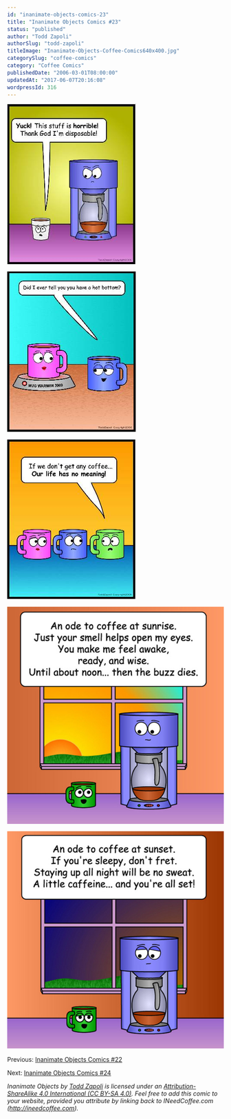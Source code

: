 ```yaml
---
id: "inanimate-objects-comics-23"
title: "Inanimate Objects Comics #23"
status: "published"
author: "Todd Zapoli"
authorSlug: "todd-zapoli"
titleImage: "Inanimate-Objects-Coffee-Comics640x400.jpg"
categorySlug: "coffee-comics"
category: "Coffee Comics"
publishedDate: "2006-03-01T08:00:00"
updatedAt: "2017-06-07T20:16:08"
wordpressId: 316
---
```


![disposable](comic-disposible1.jpg)

![hot bottom](comic-hot-bottom.jpg)

![life has no meaning](comic-life-has-no-meaning.jpg)

![Ode to Sunrise](05Sunrise.jpg)

![Ode to Sunset](06Sunset.jpg)

Previous: [Inanimate Objects Comics #22](/inanimate-objects-comics-22/)

Next: [Inanimate Objects Comics #24](/inanimate-objects-comics-24/)

*Inanimate Objects by [Todd Zapoli](/) is licensed under an [Attribution-ShareAlike 4.0 International (CC BY-SA 4.0)](https://creativecommons.org/licenses/by-sa/4.0/). Feel free to add this comic to your website, provided you attribute by linking back to INeedCoffee.com (http://ineedcoffee.com).*
